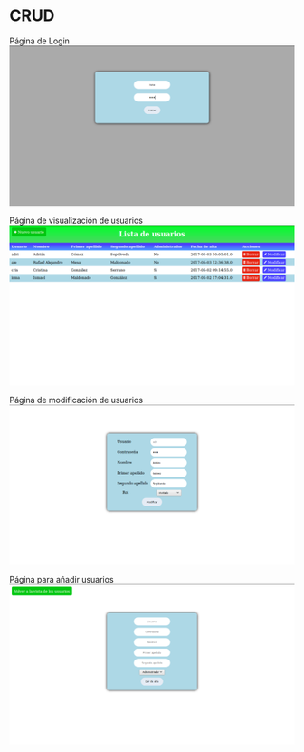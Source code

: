 # CRUD

Página de Login
<img src="img/login.png"/>

Página de visualización de usuarios
<img src="img/pag_prin.png"/>

Página de modificación de usuarios
<img src="img/pag_mod.png"/>

Página para añadir usuarios
<img src="img/alta.png"/>
